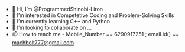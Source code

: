 - 👋 Hi, I’m @ProgrammedShinobi-Liron
- 👀 I’m interested in Competetive Coding and Problem-Solving Skills
- 🌱 I’m currently learning C++ and Python
- 💞️ I’m looking to collaborate on ...
- 📫 How to reach me - Mobile_Number == 6290917251 ; email.id() == machbolt777@gmail.com

<!---
ProgrammedShinobi-Liron/ProgrammedShinobi-Liron is a ✨ special ✨ repository because its `README.md` (this file) appears on your GitHub profile.
You can click the Preview link to take a look at your changes.
--->

